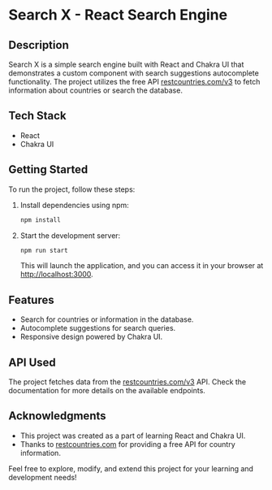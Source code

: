 # Search X - React Search Engine

## Description
Search X is a simple search engine built with React and Chakra UI that demonstrates a custom component with search suggestions autocomplete functionality. The project utilizes the free API [restcountries.com/v3](https://restcountries.com/v3) to fetch information about countries or search the database.

## Tech Stack
- React
- Chakra UI

## Getting Started
To run the project, follow these steps:

1. Install dependencies using npm:

    ```bash
    npm install
    ```

2. Start the development server:

    ```bash
    npm run start
    ```

   This will launch the application, and you can access it in your browser at [http://localhost:3000](http://localhost:3000).

## Features
- Search for countries or information in the database.
- Autocomplete suggestions for search queries.
- Responsive design powered by Chakra UI.

## API Used
The project fetches data from the [restcountries.com/v3](https://restcountries.com/v3) API. Check the documentation for more details on the available endpoints.

## Acknowledgments
- This project was created as a part of learning React and Chakra UI.
- Thanks to [restcountries.com](https://restcountries.com/) for providing a free API for country information.

Feel free to explore, modify, and extend this project for your learning and development needs!
